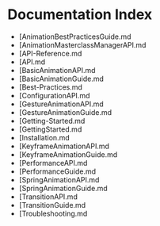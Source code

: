 # Documentation Index

- [AnimationBestPracticesGuide.md
- [AnimationMasterclassManagerAPI.md
- [API-Reference.md
- [API.md
- [BasicAnimationAPI.md
- [BasicAnimationGuide.md
- [Best-Practices.md
- [ConfigurationAPI.md
- [GestureAnimationAPI.md
- [GestureAnimationGuide.md
- [Getting-Started.md
- [GettingStarted.md
- [Installation.md
- [KeyframeAnimationAPI.md
- [KeyframeAnimationGuide.md
- [PerformanceAPI.md
- [PerformanceGuide.md
- [SpringAnimationAPI.md
- [SpringAnimationGuide.md
- [TransitionAPI.md
- [TransitionGuide.md
- [Troubleshooting.md
